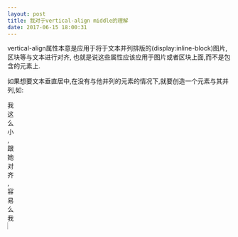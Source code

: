 ```yaml
---
layout: post
title: 我对于vertical-align middle的理解
date: 2017-06-15 18:00:31
---
```

vertical-align属性本意是应用于将于文本并列排版的(display:inline-block)图片,区块等与文本进行对齐,
也就是说这些属性应该应用于图片或者区块上面,而不是包含的元素上.

如果想要文本垂直居中,在没有与他并列的元素的情况下,就要创造一个元素与其并列,如: 
<!-- more -->
<p style="width: 1px;height: 500px;">我这么小, 跟她对齐,容易么我 <img src="../../images/apple-touch-icon-next.png"></p>